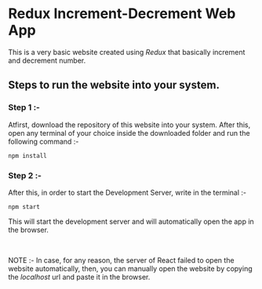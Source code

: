 # Redux Increment-Decrement Web App

This is a very basic website created using *Redux* that basically increment and decrement number.


## Steps to run the website into your system.

### Step 1 :- 
Atfirst, download the repository of this website into your system. After this, open any terminal of your choice inside the downloaded folder and run the following command :-
```
npm install
```
### Step 2 :-
After this, in order to start the Development Server, write in the terminal :-
```
npm start
```
This will start the development server and will automatically open the app in the browser.

<br />

NOTE :- In case, for any reason, the server of React failed to open the website automatically, then, you can manually open the website by copying the *localhost* url and paste it in the browser.


